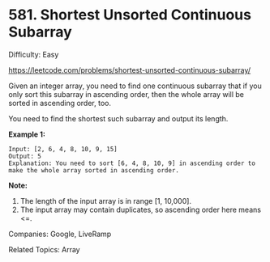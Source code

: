 # 581. Shortest Unsorted Continuous Subarray

Difficulty: Easy

https://leetcode.com/problems/shortest-unsorted-continuous-subarray/

Given an integer array, you need to find one continuous subarray that if you only sort this subarray in ascending order, then the whole array will be sorted in ascending order, too.

You need to find the shortest such subarray and output its length.

**Example 1:**
```
Input: [2, 6, 4, 8, 10, 9, 15]
Output: 5
Explanation: You need to sort [6, 4, 8, 10, 9] in ascending order to make the whole array sorted in ascending order.
```
**Note:**
1. The length of the input array is in range [1, 10,000].
2. The input array may contain duplicates, so ascending order here means <=.

Companies: Google, LiveRamp

Related Topics: Array
